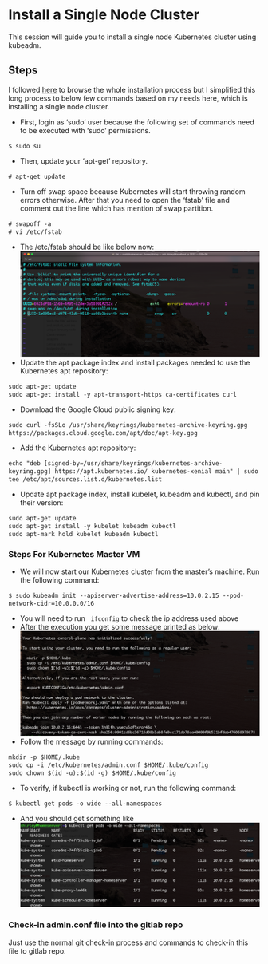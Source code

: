 # Install a Single Node Cluster
This session will guide you to install a single node Kubernetes cluster using kubeadm.
## Steps
I followed [here](https://kubernetes.io/docs/setup/independent/create-cluster-kubeadm/) to browse the whole installation process but I simplified this long process to below few commands based on my needs here, which is installing a single node cluster.
- First, login as ‘sudo’ user because the following set of commands need to be executed with ‘sudo’ permissions. 
```
$ sudo su
```
- Then, update your ‘apt-get’ repository.
```
# apt-get update
```
- Turn off swap space because Kubernetes will start throwing random errors otherwise. After that you need to open the ‘fstab’ file and comment out the line which has mention of swap partition.
```
# swapoff -a
# vi /etc/fstab
```
- The /etc/fstab should be like below now:
![fs](../images/fs.png)
- Update the apt package index and install packages needed to use the Kubernetes apt repository:
```
sudo apt-get update
sudo apt-get install -y apt-transport-https ca-certificates curl
```
- Download the Google Cloud public signing key:
```
sudo curl -fsSLo /usr/share/keyrings/kubernetes-archive-keyring.gpg https://packages.cloud.google.com/apt/doc/apt-key.gpg
```
- Add the Kubernetes apt repository:
```
echo "deb [signed-by=/usr/share/keyrings/kubernetes-archive-keyring.gpg] https://apt.kubernetes.io/ kubernetes-xenial main" | sudo tee /etc/apt/sources.list.d/kubernetes.list
```
- Update apt package index, install kubelet, kubeadm and kubectl, and pin their version:
```
sudo apt-get update
sudo apt-get install -y kubelet kubeadm kubectl
sudo apt-mark hold kubelet kubeadm kubectl
```
### Steps For Kubernetes Master VM
- We will now start our Kubernetes cluster from the master’s machine. Run the following command:
```
$ sudo kubeadm init --apiserver-advertise-address=10.0.2.15 --pod-network-cidr=10.0.0.0/16
```
- You will need to run ``` ifconfig``` to check the ip address used above
- After the execution you get some message printed as below:
![msg](../images/msg.png)
- Follow the message by running commands:
```
mkdir -p $HOME/.kube
sudo cp -i /etc/kubernetes/admin.conf $HOME/.kube/config
sudo chown $(id -u):$(id -g) $HOME/.kube/config
```
- To verify, if kubectl is working or not, run the following command:
```
$ kubectl get pods -o wide --all-namespaces
```
- And you should get something like
![su](../images/su.png)
### Check-in admin.conf file into the gitlab repo
Just use the normal git check-in process and commands to check-in this file to gitlab repo.
